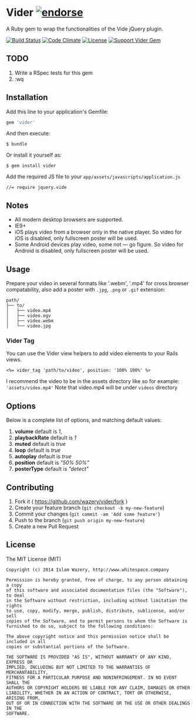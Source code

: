 # Vider [![endorse](http://api.coderwall.com/wazery/endorsecount.png)](http://coderwall.com/wazery)

A Ruby gem to wrap the functionalities of the Vide jQuery plugin.

[![Build Status](https://travis-ci.org/wazery/vider.svg)](https://travis-ci.org/wazery/vider)
[![Code Climate](https://codeclimate.com/github/wazery/vider/badges/gpa.svg)](https://codeclimate.com/github/wazery/vider)
[![License](http://img.shields.io/license/MIT.png?color=green)](http://opensource.org/licenses/MIT)
[![Support Vider Gem](http://img.shields.io/gittip/wbotelhos.svg)](https://www.gittip.com/wazery "Git Tip")


## TODO

1. Write a RSpec tests for this gem
2. :wq

## Installation

Add this line to your application's Gemfile:

```ruby
gem 'vider'
```

And then execute:

    $ bundle

Or install it yourself as:

    $ gem install vider

Add the required JS file to your `app/assets/javascripts/application.js`

    //= require jquery.vide
    
## Notes

* All modern desktop browsers are supported.
* IE9+
* iOS plays video from a browser only in the native player. So video for iOS is disabled, only fullscreen poster will be used.
* Some Android devices play video, some not — go figure. So video for Android is disabled, only fullscreen poster will be used.

## Usage

Prepare your video in several formats like '.webm', '.mp4' for cross browser compatability, also add a poster with `.jpg`, `.png` or `.gif` extension:

```
path/
├── to/
│   ├── video.mp4
│   ├── video.ogv
│   ├── video.webm
│   └── video.jpg
```

### Vider Tag

You can use the Vider view helpers to add video elements to your Rails views.

```erb
<%= vider_tag 'path/to/video', position: '100% 100%' %>
```

I recommend the video to be in the assets directory like so for example: `'assets/video.mp4'` Note that video.mp4 will be under `videos` directory

## Options

Below is a complete list of options, and matching default values:

1. **volume** default is *1*,
2. **playbackRate** default is *1*
3. **muted** default is *true*
4. **loop** default is *true*
5. **autoplay** default is  *true*
6. **position** default is *"50% 50%"*
7. **posterType** default is *"detect"*

## Contributing

1. Fork it ( https://github.com/wazery/vider/fork )
2. Create your feature branch (`git checkout -b my-new-feature`)
3. Commit your changes (`git commit -am 'Add some feature'`)
4. Push to the branch (`git push origin my-new-feature`)
5. Create a new Pull Request

## License
The MIT License (MIT)

```
Copyright (c) 2014 Islam Wazery, http://www.whitespace.company

Permission is hereby granted, free of charge, to any person obtaining a copy
of this software and associated documentation files (the "Software"), to deal
in the Software without restriction, including without limitation the rights
to use, copy, modify, merge, publish, distribute, sublicense, and/or sell
copies of the Software, and to permit persons to whom the Software is
furnished to do so, subject to the following conditions:

The above copyright notice and this permission notice shall be included in all
copies or substantial portions of the Software.

THE SOFTWARE IS PROVIDED "AS IS", WITHOUT WARRANTY OF ANY KIND, EXPRESS OR
IMPLIED, INCLUDING BUT NOT LIMITED TO THE WARRANTIES OF MERCHANTABILITY,
FITNESS FOR A PARTICULAR PURPOSE AND NONINFRINGEMENT. IN NO EVENT SHALL THE
AUTHORS OR COPYRIGHT HOLDERS BE LIABLE FOR ANY CLAIM, DAMAGES OR OTHER
LIABILITY, WHETHER IN AN ACTION OF CONTRACT, TORT OR OTHERWISE, ARISING FROM,
OUT OF OR IN CONNECTION WITH THE SOFTWARE OR THE USE OR OTHER DEALINGS IN THE
SOFTWARE.
  ```
